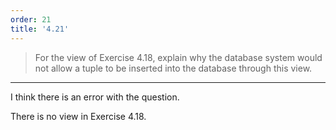 ```yaml
---
order: 21
title: '4.21'
---
```

> For the view of Exercise 4.18, explain why the database system would not allow 
> a tuple to be inserted into the database through this view. 

--------------------------------

I think there is an error with the question. 

There is no view in Exercise 4.18.